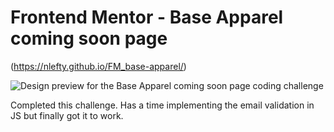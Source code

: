 # Frontend Mentor - Base Apparel coming soon page

(https://nlefty.github.io/FM_base-apparel/)

![Design preview for the Base Apparel coming soon page coding challenge](./design/desktop-preview.jpg)

Completed this challenge.  Has a time implementing the email validation in JS but finally got it to work.  
